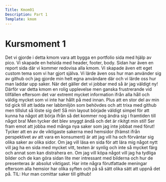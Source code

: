 ```yaml
---
Title: Kmom01
Description: Part 1
Template: kmom
---
```


Kursmoment 1
==================

Det vi gjorde i detta kmom vara att bygga en portfolio sida med hjälp av pico. Vi skapade en helsida med header, footer, body. Sidan har även en report sida där vi kommer redovisa alla kmom. Vi skapade även ett eget custom tema som vi har gjort själva. Vi lärde även oss hur man använder sig av github och jag gjorde min helt egna användare där och vi lärde oss hur man laddar upp saker.
När det gäller det vi jobbar med så är jag väldigt ny! Därför var detta kmom en rolig upplevelse men ganska frustrerande vid tillfällen eftersom det var extremt mycket information ifrån alla håll och väldig mycket som vi inte har hållt på med innan. Plus att en stor del av min tid gick till att ladda ner labbmiljön som behövdes och att trixa med github men tillslut så löste sig det! Så min layout började väldigt simpel för att kunna ha något att börja ifrån så det kommer nog ändra sig i framtiden till något bra! Men tycker det blev snyggt ändå och det är rikitgt min stil! Ser fram emot att jobba med många nya saker som jag inte jobbat med förut! Tycker att en av de viktigaste sakerna med hemsidor (främst ifrån perspektivet av att vara en konsument) är att jag vill ha och förväntar sig olika saker av olika sidor. Om jag vill läsa en sida för att lära mig något nytt vill jag ha en sida med mycket vitt, texten är synlig och inte så mycket färg och annat som kan distrahera en. Om jag vill köpa något vill jag ha tydliga bilder och de kan göra sidan lite mer intressant med bilderna och hur de presenteras är absolut viktigast. Har inte några förutfattade meningar eftersom alla hemsior har olika syften och på så sätt olika sätt att uppnå det på.
TIL: Hur man comittar saker till github!
